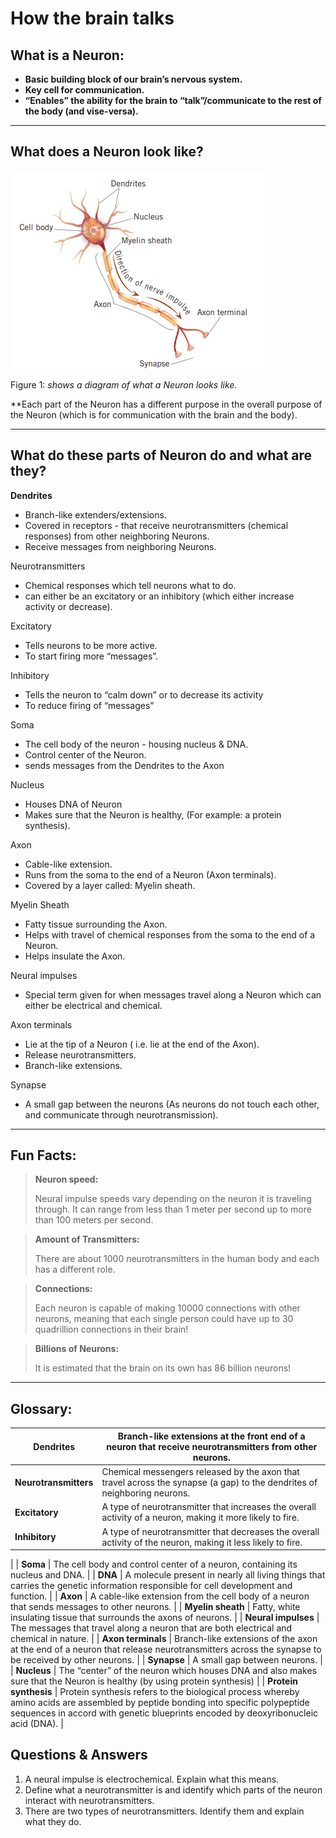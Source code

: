 # How the brain talks

## **What is a Neuron:**

- **Basic building block of our brain’s nervous system.**
- **Key cell for communication.**
- **“Enables” the ability for the brain to “talk”/communicate to the rest of the body (and vise-versa).**

 

---

## What does a Neuron look like?

![Figure 1: *shows a diagram of what a Neuron looks like.*](How%20the%20brain%20talks%20c77e64736941466d92eacadc082ffd41/Untitled.png)

Figure 1: *shows a diagram of what a Neuron looks like.*

**Each part of the Neuron has a different purpose in the overall purpose of the Neuron (which is for communication with the brain and the body).

---

## What do these parts of Neuron do and what are they?

**Dendrites**

- Branch-like extenders/extensions.
- Covered in receptors - that receive neurotransmitters (chemical responses) from other neighboring Neurons.
- Receive messages from neighboring Neurons.

Neurotransmitters

- Chemical responses which tell neurons what to do.
- can either be  an excitatory or an inhibitory (which either increase activity or decrease).

Excitatory

- Tells neurons to be more active.
- To start firing more “messages”.

Inhibitory

- Tells the neuron to “calm down” or to decrease  its activity
- To reduce firing of “messages”

Soma

- The cell body of the neuron - housing nucleus & DNA.
- Control center of the Neuron.
- sends messages from the Dendrites to the Axon

Nucleus

- Houses DNA of Neuron
- Makes sure that the Neuron is healthy, (For example: a protein synthesis).

Axon

- Cable-like extension.
- Runs from the soma to the end of a Neuron (Axon terminals).
- Covered by a layer called: Myelin sheath.

Myelin Sheath

- Fatty tissue surrounding the Axon.
- Helps with travel of chemical responses from the soma to the end of a Neuron.
- Helps insulate the Axon.

Neural impulses

- Special term given for when messages travel along a Neuron which can either be electrical and chemical.

Axon terminals

- Lie at the tip of a Neuron ( i.e. lie at the end of the Axon).
- Release neurotransmitters.
- Branch-like extensions.

Synapse

- A small gap between the neurons (As neurons do not touch each other, and communicate through neurotransmission).

---

## Fun Facts:

> **Neuron speed:**
> 
> 
> Neural impulse speeds vary depending on the
> neuron it is traveling through. It can range from
> less than 1 meter per second up to more than
> 100 meters per second.
> 

> **Amount of Transmitters:**
> 
> 
> There are about 1000
> neurotransmitters in the human body and each
> has a different role.
> 

> **Connections:**
> 
> 
> Each neuron is capable of making 10000 connections with
> other neurons, meaning that each single person could have
> up to 30 quadrillion connections in their brain!
> 

> **Billions of Neurons:**
> 
> 
> It is estimated that
> the brain on its own has 86 billion neurons!
> 

---

## Glossary:

| **Dendrites**  | Branch-like extensions at the front end of a neuron that receive neurotransmitters from other neurons. |
| --- | --- |
| **Neurotransmitters** | Chemical messengers released by the axon that travel across the synapse (a gap) to the dendrites of neighboring neurons. |
| **Excitatory**  | A type of neurotransmitter that increases the overall activity of a neuron, making it more likely to fire. |
| **Inhibitory**  | A type of neurotransmitter that decreases the overall activity of the neuron, making it less likely to fire.
 |
| **Soma** | The cell body and control center of a neuron, containing its nucleus and DNA. |
| **DNA** | A molecule present in nearly all living things that carries the genetic information responsible for cell development and function. |
| **Axon** | A cable-like extension from the cell body of a neuron that sends messages to other neurons. |
| **Myelin sheath** | Fatty, white insulating tissue that surrounds the axons of neurons. |
| **Neural impulses** | The messages that travel along a neuron that are both electrical and chemical in nature.
 |
| **Axon terminals**  | Branch-like extensions of the axon at the end of a neuron that release neurotransmitters across the synapse to be received by other neurons. |
| **Synapse**  | A small gap between neurons. |
| **Nucleus** | The “center” of the neuron which houses DNA and also makes sure that the Neuron is healthy (by using protein synthesis) |
| **Protein synthesis** | Protein synthesis refers to the biological process whereby amino acids are assembled by peptide bonding into specific polypeptide sequences in accord with genetic blueprints encoded by deoxyribonucleic acid (DNA). |

## Questions & Answers

1.  A neural impulse is electrochemical. Explain what this means.
2. Define what a neurotransmitter is and identify which parts of the neuron interact with neurotransmitters.
3. There are two types of neurotransmitters. Identify them and explain what they do.